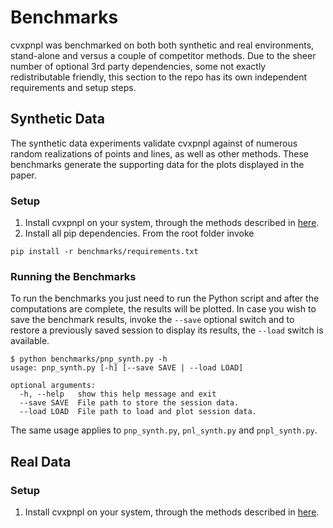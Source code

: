 # Benchmarks

cvxpnpl was benchmarked on both both synthetic and real environments, stand-alone and versus a couple of competitor methods. Due to the sheer number of optional 3rd party dependencies, some not exactly redistributable friendly, this section to the repo has its own independent requirements and setup steps.

## Synthetic Data

The synthetic data experiments validate cvxpnpl against of numerous random realizations of points and lines, as well as other methods. These benchmarks generate the supporting data for the plots displayed in the paper.

### Setup

1. Install cvxpnpl on your system, through the methods described in [here](https://github.com/SergioRAgostinho/cvxpnpl/blob/master/README.md).
2. Install all pip dependencies. From the root folder invoke
  ```
  pip install -r benchmarks/requirements.txt
  ```


### Running the Benchmarks

To run the benchmarks you just need to run the Python script and after the computations are complete, the results will be plotted. In case you wish to save the benchmark results, invoke the `--save` optional switch and to restore a previously saved session to display its results, the `--load` switch is available.

```
$ python benchmarks/pnp_synth.py -h
usage: pnp_synth.py [-h] [--save SAVE | --load LOAD]

optional arguments:
  -h, --help   show this help message and exit
  --save SAVE  File path to store the session data.
  --load LOAD  File path to load and plot session data.
```
The same usage applies to `pnp_synth.py`, `pnl_synth.py` and `pnpl_synth.py`.

## Real Data

### Setup

1. Install cvxpnpl on your system, through the methods described in [here](https://github.com/SergioRAgostinho/cvxpnpl/blob/master/README.md).
